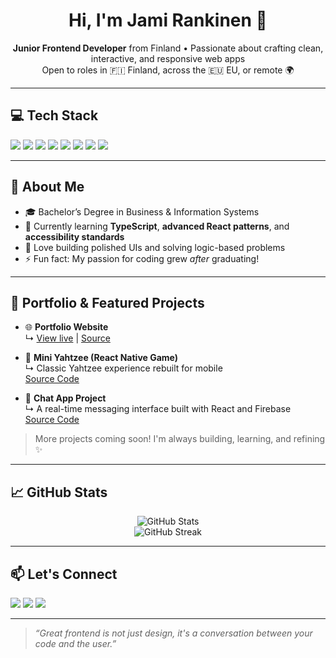 <h1 align="center">Hi, I'm Jami Rankinen 👋</h1>

<p align="center">
  <b>Junior Frontend Developer</b> from Finland • Passionate about crafting clean, interactive, and responsive web apps<br/>
  Open to roles in 🇫🇮 Finland, across the 🇪🇺 EU, or remote 🌍
</p>

---

## 💻 Tech Stack

<p>
  <img src="https://img.shields.io/badge/React-%2361DAFB?style=flat&logo=react&logoColor=black" />
  <img src="https://img.shields.io/badge/Vite-%23646CFF?style=flat&logo=vite&logoColor=white" />
  <img src="https://img.shields.io/badge/TypeScript-007ACC?style=flat&logo=typescript&logoColor=white" />
  <img src="https://img.shields.io/badge/JavaScript-ES6+-F7DF1E?style=flat&logo=javascript&logoColor=black" />
  <img src="https://img.shields.io/badge/HTML5-E34F26?style=flat&logo=html5&logoColor=white" />
  <img src="https://img.shields.io/badge/CSS3-1572B6?style=flat&logo=css3&logoColor=white" />
  <img src="https://img.shields.io/badge/React%20Native-20232A?style=flat&logo=react&logoColor=61DAFB" />
  <img src="https://img.shields.io/badge/Expo-000020?style=flat&logo=expo&logoColor=white" />
</p>

---

## 🧠 About Me

- 🎓 Bachelor’s Degree in Business & Information Systems  
- 🌱 Currently learning **TypeScript**, **advanced React patterns**, and **accessibility standards**
- 🧩 Love building polished UIs and solving logic-based problems
- ⚡ Fun fact: My passion for coding grew *after* graduating!

---

## 🚀 Portfolio & Featured Projects

- 🌐 **Portfolio Website**  
  ↳ [View live](https://portfolio-jami-rankinen.netlify.app) | [Source](https://github.com/Jamirankinen/Portfolio)

- 🎲 **Mini Yahtzee (React Native Game)**  
  ↳ Classic Yahtzee experience rebuilt for mobile  
  [Source Code](https://github.com/Jamirankinen/Mini-Yahtzee)

- 💬 **Chat App Project**  
  ↳ A real-time messaging interface built with React and Firebase  
  [Source Code](https://github.com/Jamirankinen/chat-app-project)

> More projects coming soon! I'm always building, learning, and refining ✨

---

## 📈 GitHub Stats

<p align="center">
  <img src="https://github-readme-stats.vercel.app/api?username=Jamirankinen&show_icons=true&theme=radical" alt="GitHub Stats" />
  <br />
  <img src="https://streak-stats.demolab.com?user=Jamirankinen&theme=radical&hide_border=true" alt="GitHub Streak" />
</p>

---

## 📫 Let's Connect

<p>
  <a href="mailto:jamirankinen@gmail.com"><img src="https://img.shields.io/badge/Email-D14836?style=flat&logo=gmail&logoColor=white"/></a>
  <a href="https://www.linkedin.com/in/jamirankinen"><img src="https://img.shields.io/badge/LinkedIn-0077B5?style=flat&logo=linkedin&logoColor=white"/></a>
  <a href="https://portfolio-jami-rankinen.netlify.app"><img src="https://img.shields.io/badge/Portfolio-121212?style=flat&logo=vercel&logoColor=white"/></a>
</p>

---

> _“Great frontend is not just design, it's a conversation between your code and the user.”_
